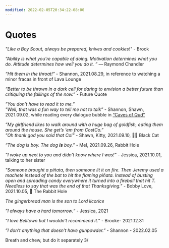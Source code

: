 ```yaml
---
modified: 2022-02-05T20:34:22-08:00
---
```


# Quotes

_"Like a Boy Scout, always be prepared, knives and cookies!"_ - Brook

_“Ability is what you're capable of doing. Motivation determines what you do. Attitude determines how well you do it. ”_
― Raymond Chandler

_“Hit them in the throat!”_ - Shannon, 2021.08.29, in reference to watching a minor fracas in front of Lava Lounge

_“Better to be thrown in a dark cell for daring to envision a better future than critiquing the failings of the now.”_ - Future Quote

_”You don’t have to read it to me.”_
<br/>
_"Well, that was a fun way to tell me not to talk”_ - Shannon, Shawn, 2021.09.02, while reading every dialogue bubble in [“Caves of Qud”](https://www.cavesofqud.com/)

_”My girlfriend likes to walk around with a huge bag of goldfish, eating them around the house. She get’s ‘em from CostCo.”_
<br/>
_"Oh thank god you said that Co!"_ - Shawn, Kitty, 2021.09.10, 🐱‍👤 Black Cat

_“The dog is boy. The dog **is** boy.”_ - Mel, 2021.09.26, Rabbit Hole

_”I woke up next to you and didn’t know where I was!”_ - Jessica, 2021.10.01, talking to her sister

_"Someone brought a piñata, then someone lit it on fire. Then Jeremy used a machete instead of the bat to hit the flaming piñata. Instead of busting open and spreading candy everywhere it turned into a fireball that hit T. Needless to say that was the end of that Thanksgiving."_ - Bobby Love, 2021.10.05, 🐰 The Rabbit Hole

_The gingerbread man is the son to Lord licorice_

_”I always have a hard tomorrow.“_ - Jessica, 2021

_”I love Belltown but I wouldn’t recommend it.”_ - Brooke- 2021.12.31

_”I don’t anything that doesn’t have gunpowder.”_ - Shannon - 2022.02.05

Breath and chew, but do it separately
3/

